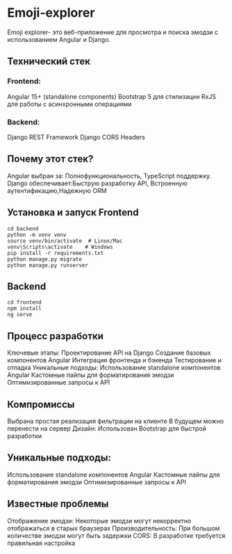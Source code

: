 # Emoji-explorer
Emoji explorer- это веб-приложение для просмотра и поиска эмодзи с использованием Angular и Django. 
## Технический стек
### Frontend:
Angular 15+ (standalone components)
Bootstrap 5 для стилизации
RxJS для работы с асинхронными операциями
### Backend:
Django REST Framework
Django CORS Headers
## Почему этот стек?
Angular выбран за: Полнофункциональность, TypeScript поддержку.
Django обеспечивает:Быструю разработку API, Встроенную аутентификацию,Надежную ORM
## Установка и запуск Frontend
```
cd backend
python -m venv venv
source venv/bin/activate  # Linux/Mac
venv\Scripts\activate    # Windows
pip install -r requirements.txt
python manage.py migrate
python manage.py runserver
```
## Backend
```
cd frontend
npm install
ng serve
```
## Процесс разработки
Ключевые этапы:
Проектирование API на Django
Создание базовых компонентов Angular
Интеграция фронтенда и бэкенда
Тестирование и отладка
Уникальные подходы:
Использование standalone компонентов Angular
Кастомные пайпы для форматирования эмодзи
Оптимизированные запросы к API
## Компромиссы
Выбрана простая реализация фильтрации на клиенте
В будущем можно перенести на сервер
Дизайн:
Использован Bootstrap для быстрой разработки
## Уникальные подходы:
Использование standalone компонентов Angular
Кастомные пайпы для форматирования эмодзи
Оптимизированные запросы к API
## Известные проблемы
Отображение эмодзи:
Некоторые эмодзи могут некорректно отображаться в старых браузерах
Производительность:
При большом количестве эмодзи могут быть задержки
CORS:
В разработке требуется правильная настройка
